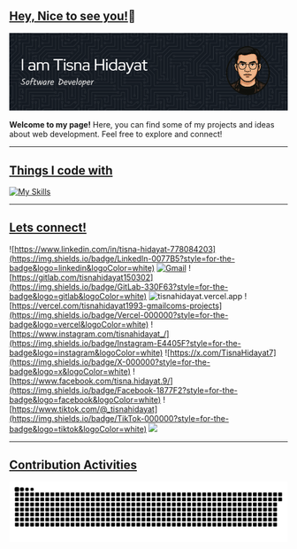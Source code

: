 ## <ins>Hey, Nice to see you!</ins>👋

![Tisna Hidayat](img/github-header-image.png)

**Welcome to my page!**
Here, you can find some of my projects and ideas about web development. Feel free to explore and connect!

---

## <ins>Things I code with</ins>

[![My Skills](https://skillicons.dev/icons?i=html,css,js,ts,react,vue,next,php,laravel,nodejs,git,tailwind,bootstrap,docker,go)](https://skillicons.dev)

---

## <ins>Lets connect!</ins>

![https://www.linkedin.com/in/tisna-hidayat-778084203](https://img.shields.io/badge/LinkedIn-0077B5?style=for-the-badge&logo=linkedin&logoColor=white) [![Gmail](https://img.shields.io/badge/Gmail-D14836?style=for-the-badge&logo=gmail&logoColor=white)](mailto:tisnahidayat1993@gmail.com) ![https://gitlab.com/tisnahidayat150302](https://img.shields.io/badge/GitLab-330F63?style=for-the-badge&logo=gitlab&logoColor=white) ![tisnahidayat.vercel.app](https://img.shields.io/badge/Portfolio-255E63?style=for-the-badge&logo=About.me&logoColor=white) ![https://vercel.com/tisnahidayat1993-gmailcoms-projects](https://img.shields.io/badge/Vercel-000000?style=for-the-badge&logo=vercel&logoColor=white) ![https://www.instagram.com/tisnahidayat_/](https://img.shields.io/badge/Instagram-E4405F?style=for-the-badge&logo=instagram&logoColor=white) ![https://x.com/TisnaHidayat7](https://img.shields.io/badge/X-000000?style=for-the-badge&logo=x&logoColor=white) ![https://www.facebook.com/tisna.hidayat.9/](https://img.shields.io/badge/Facebook-1877F2?style=for-the-badge&logo=facebook&logoColor=white) ![https://www.tiktok.com/@_tisnahidayat](https://img.shields.io/badge/TikTok-000000?style=for-the-badge&logo=tiktok&logoColor=white) ![](https://img.shields.io/badge/Medium-12100E?style=for-the-badge&logo=medium&logoColor=white)

---
## <ins>Contribution Activities</ins>
<img src="https://raw.githubusercontent.com/tisnahidayat/tisnahidayat/output/snake.svg" alt="Snake animation" />
